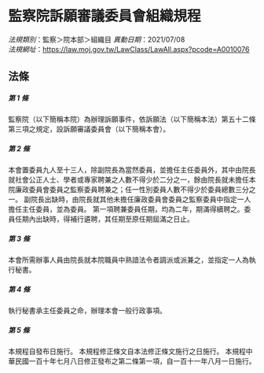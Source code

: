 # 監察院訴願審議委員會組織規程

*法規類別*：監察＞院本部＞組織目
*異動日期*：2021/07/08  
*法規網址*：https://law.moj.gov.tw/LawClass/LawAll.aspx?pcode=A0010076



## 法條
##### 第 1 條
監察院（以下簡稱本院）為辦理訴願事件，依訴願法（以下簡稱本法）第五十二條第三項之規定，設訴願審議委員會（以下簡稱本會）。

##### 第 2 條
本會置委員九人至十三人，除副院長為當然委員，並擔任主任委員外，其中由院長就社會公正人士、學者或專家聘兼之人數不得少於二分之一，餘由院長就未擔任本院廉政委員會委員之監察委員聘兼之；任一性別委員人數不得少於委員總數三分之一。
副院長出缺時，由院長就其他未擔任廉政委員會委員之監察委員中指定一人擔任主任委員，並為委員。
第一項聘兼委員任期，均為二年，期滿得續聘之。委員任期內出缺時，得補行遴聘，其任期至原任期屆滿之日止。

##### 第 3 條
本會所需辦事人員由院長就本院職員中熟諳法令者調派或派兼之，並指定一人為執行秘書。

##### 第 4 條
執行秘書承主任委員之命，辦理本會一般行政事項。

##### 第 5 條
本規程自發布日施行。
本規程修正條文自本法修正條文施行之日施行。
本規程中華民國一百十年七月八日修正發布之第二條第一項，自一百十一年八月一日施行。


